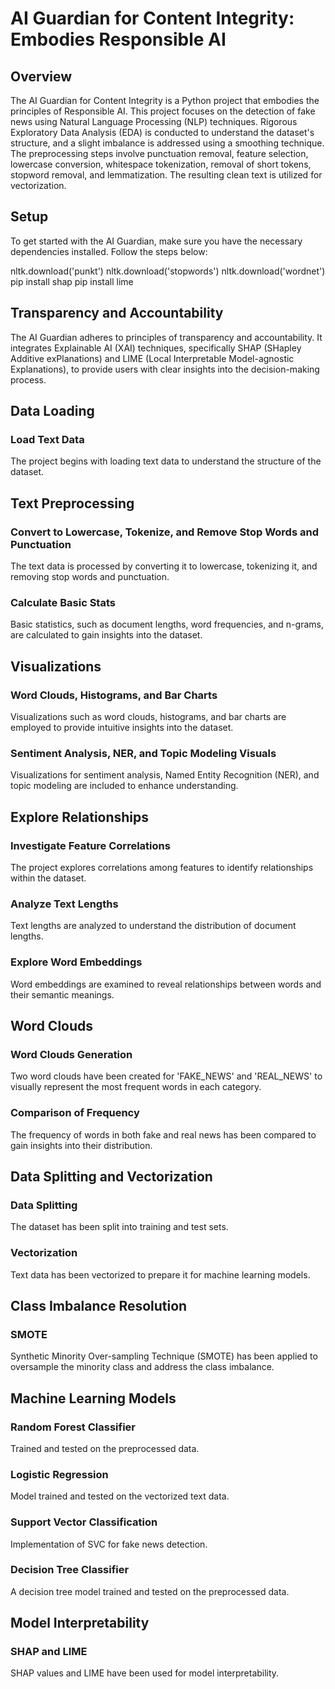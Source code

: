# AI Guardian for Content Integrity: Embodies Responsible AI

## Overview

The AI Guardian for Content Integrity is a Python project that embodies the principles of Responsible AI. This project focuses on the detection of fake news using Natural Language Processing (NLP) techniques. Rigorous Exploratory Data Analysis (EDA) is conducted to understand the dataset's structure, and a slight imbalance is addressed using a smoothing technique. The preprocessing steps involve punctuation removal, feature selection, lowercase conversion, whitespace tokenization, removal of short tokens, stopword removal, and lemmatization. The resulting clean text is utilized for vectorization.

## Setup

To get started with the AI Guardian, make sure you have the necessary dependencies installed. Follow the steps below:

nltk.download('punkt')
nltk.download('stopwords')
nltk.download('wordnet')
pip install shap
pip install lime


## Transparency and Accountability

The AI Guardian adheres to principles of transparency and accountability. It integrates Explainable AI (XAI) techniques, specifically SHAP (SHapley Additive exPlanations) and LIME (Local Interpretable Model-agnostic Explanations), to provide users with clear insights into the decision-making process.

## Data Loading

### Load Text Data

The project begins with loading text data to understand the structure of the dataset.

## Text Preprocessing

### Convert to Lowercase, Tokenize, and Remove Stop Words and Punctuation

The text data is processed by converting it to lowercase, tokenizing it, and removing stop words and punctuation.

### Calculate Basic Stats

Basic statistics, such as document lengths, word frequencies, and n-grams, are calculated to gain insights into the dataset.

## Visualizations

### Word Clouds, Histograms, and Bar Charts

Visualizations such as word clouds, histograms, and bar charts are employed to provide intuitive insights into the dataset.

### Sentiment Analysis, NER, and Topic Modeling Visuals

Visualizations for sentiment analysis, Named Entity Recognition (NER), and topic modeling are included to enhance understanding.

## Explore Relationships

### Investigate Feature Correlations

The project explores correlations among features to identify relationships within the dataset.

### Analyze Text Lengths

Text lengths are analyzed to understand the distribution of document lengths.

### Explore Word Embeddings

Word embeddings are examined to reveal relationships between words and their semantic meanings.

## Word Clouds

### Word Clouds Generation

Two word clouds have been created for 'FAKE_NEWS' and 'REAL_NEWS' to visually represent the most frequent words in each category.

### Comparison of Frequency

The frequency of words in both fake and real news has been compared to gain insights into their distribution.

## Data Splitting and Vectorization

### Data Splitting

The dataset has been split into training and test sets.

### Vectorization

Text data has been vectorized to prepare it for machine learning models.

## Class Imbalance Resolution

### SMOTE

Synthetic Minority Over-sampling Technique (SMOTE) has been applied to oversample the minority class and address the class imbalance.

## Machine Learning Models

### Random Forest Classifier

Trained and tested on the preprocessed data.

### Logistic Regression

Model trained and tested on the vectorized text data.

### Support Vector Classification

Implementation of SVC for fake news detection.

### Decision Tree Classifier

A decision tree model trained and tested on the preprocessed data.

## Model Interpretability

### SHAP and LIME

SHAP values and LIME have been used for model interpretability.






